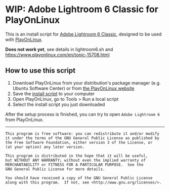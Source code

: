# WIP: Adobe Lightroom 6 Classic for PlayOnLinux

This is an install script for [Adobe Lightroom 6 Classic](https://helpx.adobe.com/lightroom/kb/lightroom-downloads.html), designed to be used with [PlayOnLinux](https://www.playonlinux.com).

**Does not work yet**, see details in lightroom6.sh and
https://www.playonlinux.com/en/topic-15708.html

## How to use this script

1. Download PlayOnLinux from your distribution's package manager (e.g. Ubuntu Software Center) or from [the PlayOnLinux website](https://www.playonlinux.com/en/download.html)
2. Save the [install script](https://raw.githubusercontent.com/unhammer/lr6-linux/master/lightroom6.sh) to your computer
3. Open PlayOnLinux, go to Tools > Run a local script
4. Select the install script you just downloaded

After the setup process is finished, you can try to open `Adobe Lightroom 6` from PlayOnLinux.

---------------------------------------

    This program is free software: you can redistribute it and/or modify
    it under the terms of the GNU General Public License as published by
    the Free Software Foundation, either version 3 of the License, or
    (at your option) any later version.

    This program is distributed in the hope that it will be useful,
    but WITHOUT ANY WARRANTY; without even the implied warranty of
    MERCHANTABILITY or FITNESS FOR A PARTICULAR PURPOSE.  See the
    GNU General Public License for more details.

    You should have received a copy of the GNU General Public License
    along with this program.  If not, see <http://www.gnu.org/licenses/>.
